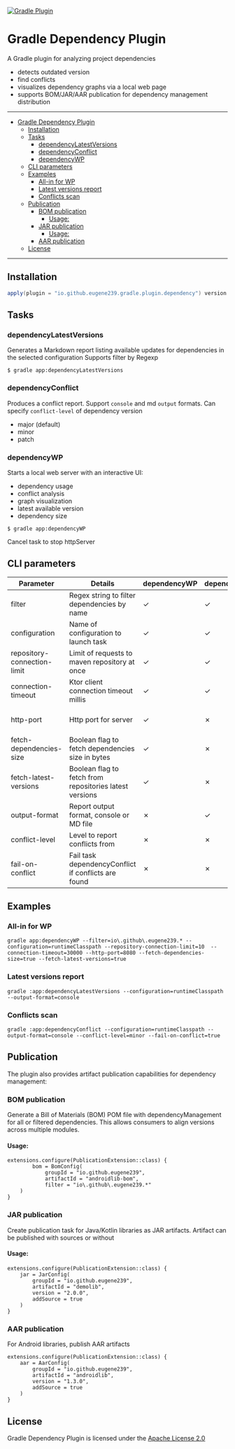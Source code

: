 [![Gradle Plugin](https://img.shields.io/gradle-plugin-portal/v/io.github.eugene239.gradle.plugin.dependency)](https://plugins.gradle.org/plugin/io.github.eugene239.gradle.plugin.dependency)

# Gradle Dependency Plugin

A Gradle plugin for analyzing project dependencies

- detects outdated version
- find conflicts
- visualizes dependency graphs via a local web page
- supports BOM/JAR/AAR publication for dependency management distribution

---
* [Gradle Dependency Plugin](#gradle-dependency-plugin)
  * [Installation](#installation)
  * [Tasks](#tasks)
    * [dependencyLatestVersions](#dependencylatestversions)
    * [dependencyConflict](#dependencyconflict)
    * [dependencyWP](#dependencywp)
  * [CLI parameters](#cli-parameters)
  * [Examples](#examples)
    * [All-in for WP](#all-in-for-wp)
    * [Latest versions report](#latest-versions-report)
    * [Conflicts scan](#conflicts-scan)
  * [Publication](#publication)
    * [BOM publication](#bom-publication)
      * [Usage:](#usage)
    * [JAR publication](#jar-publication)
      * [Usage:](#usage-1)
    * [AAR publication](#aar-publication)
  * [License](#license-)
---

## Installation

```gradle
apply(plugin = "io.github.eugene239.gradle.plugin.dependency") version $latest
```

## Tasks

### dependencyLatestVersions

Generates a Markdown report listing available updates for dependencies in the selected configuration
Supports filter by Regexp

```shell
$ gradle app:dependencyLatestVersions
```

### dependencyConflict

Produces a conflict report. Support `console` and md `output` formats.
Can specify `conflict-level` of dependency version

- major (default)
- minor
- patch

### dependencyWP

Starts a local web server with an interactive UI:

- dependency usage
- conflict analysis
- graph visualization
- latest available version
- dependency size

```shell
$ gradle app:dependencyWP
```

Cancel task to stop httpServer

## CLI parameters

| Parameter                   | Details                                                 | dependencyWP | dependencyLatestVersions | dependencyConflict | Example                      | Default            | 
|-----------------------------|---------------------------------------------------------|--------------|--------------------------|--------------------|------------------------------|--------------------|
| filter                      | Regex string to filter dependencies by name             | &check;      | &check;                  | &check;            | io\\.github\\.eugene239.*    |                    |
| configuration               | Name of configuration to launch task                    | &check;      | &check;                  | &check;            | defaultDebugRuntimeClasspath |                    |
| repository-connection-limit | Limit of requests to maven repository at once           | &check;      | &check;                  | &cross;            | 10                           | 20                 |
| connection-timeout          | Ktor client connection timeout millis                   | &check;      | &check;                  | &cross;            | 10000                        | 10000              |
| http-port                   | Http port for server                                    | &check;      | &cross;                  | &cross;            | 8080                         | Random unused port |  
| fetch-dependencies-size     | Boolean flag to fetch dependencies size in bytes        | &check;      | &cross;                  | &cross;            | true                         | false              |
| fetch-latest-versions       | Boolean flag to fetch from repositories latest versions | &check;      | &cross;                  | &cross;            | true                         | false              |
| output-format               | Report output format, console or MD file                | &cross;      | &check;                  | &check;            | console                      | md                 |
| conflict-level              | Level to report conflicts from                          | &cross;      | &cross;                  | &check;            | MINOR                        | MAJOR              |
| fail-on-conflict            | Fail task dependencyConflict if conflicts are found     | &cross;      | &cross;                  | &check;            | true                         | false              |


## Examples
### All-in for WP

```shell
gradle app:dependencyWP --filter=io\.github\.eugene239.* --configuration=runtimeClasspath --repository-connection-limit=10  --connection-timeout=30000 --http-port=8080 --fetch-dependencies-size=true --fetch-latest-versions=true 
```
### Latest versions report
```
gradle :app:dependencyLatestVersions --configuration=runtimeClasspath --output-format=console
```
### Conflicts scan
```
gradle :app:dependencyConflict --configuration=runtimeClasspath --output-format=console --conflict-level=minor --fail-on-conflict=true
```

## Publication

The plugin also provides artifact publication capabilities for dependency management:

### BOM publication

Generate a Bill of Materials (BOM) POM file with dependencyManagement for all or filtered
dependencies.
This allows consumers to align versions across multiple modules.

#### Usage:

```
extensions.configure(PublicationExtension::class) {
        bom = BomConfig(
            groupId = "io.github.eugene239",
            artifactId = "androidlib-bom",
            filter = "io\.github\.eugene239.*"
    )
}
```

### JAR publication

Create publication task for Java/Kotlin libraries as JAR artifacts.
Artifact can be published with sources or without

#### Usage:

```
extensions.configure(PublicationExtension::class) {
    jar = JarConfig(
        groupId = "io.github.eugene239",
        artifactId = "demolib",
        version = "2.0.0",
        addSource = true
    )
}
```

### AAR publication

For Android libraries, publish AAR artifacts

```
extensions.configure(PublicationExtension::class) {
    aar = AarConfig(
        groupId = "io.github.eugene239",
        artifactId = "androidlib",
        version = "1.3.0",
        addSource = true
    )
}
```

## License 
Gradle Dependency Plugin is licensed under the [Apache License 2.0](./LICENSE)
